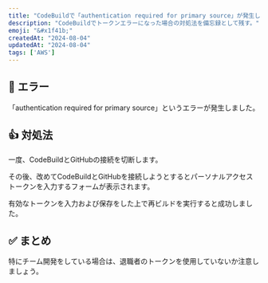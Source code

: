 ```yaml
---
title: "CodeBuildで「authentication required for primary source」が発生した場合の対処法"
description: "CodeBuildでトークンエラーになった場合の対処法を備忘録として残す。"
emoji: "&#x1f41b;"
createdAt: "2024-08-04"
updatedAt: "2024-08-04"
tags: ['AWS']
---
```


## &#x1f41b; エラー

「authentication required for primary source」というエラーが発生しました。

## &#x1f44d; 対処法

一度、CodeBuildとGitHubの接続を切断します。

その後、改めてCodeBuildとGitHubを接続しようとするとパーソナルアクセストークンを入力するフォームが表示されます。

有効なトークンを入力および保存をした上で再ビルドを実行すると成功しました。

## &#x2705; まとめ

特にチーム開発をしている場合は、退職者のトークンを使用していないか注意しましょう。
